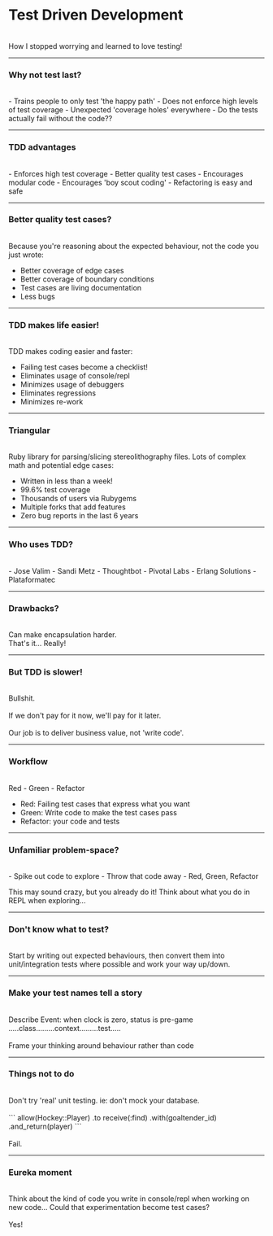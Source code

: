 # Test Driven Development
<br>
<span class="aside">How I stopped worrying and learned to love testing!</span>

---

### Why not test last?
<br>
- Trains people to only test 'the happy path'
- Does not enforce high levels of test coverage
- Unexpected 'coverage holes' everywhere
- Do the tests actually fail without the code??

---

### TDD advantages
<br>
- Enforces high test coverage
- Better quality test cases
- Encourages modular code
- Encourages 'boy scout coding'
- Refactoring is easy and safe

---

### Better quality test cases?
<br>
Because you're reasoning about the expected behaviour, not the code you just wrote:

- Better coverage of edge cases
- Better coverage of boundary conditions
- Test cases are living documentation
- Less bugs

---

### TDD makes life easier!
<br>
TDD makes coding easier and faster:

- Failing test cases become a checklist!
- Eliminates usage of console/repl
- Minimizes usage of debuggers
- Eliminates regressions
- Minimizes re-work

---

### Triangular
<br>
Ruby library for parsing/slicing stereolithography files. Lots of complex math and potential edge cases:

- Written in less than a week!
- 99.6% test coverage
- Thousands of users via Rubygems
- Multiple forks that add features
- Zero bug reports in the last 6 years

---

### Who uses TDD?
<br>
- Jose Valim
- Sandi Metz
- Thoughtbot
- Pivotal Labs
- Erlang Solutions
- Plataformatec

---

### Drawbacks?
<br>
Can make encapsulation harder.
<br>
That's it... Really!

---

### But TDD is slower!
<br>
Bullshit.
<br>
<br>
If we don't pay for it now, we'll pay for it later.
<br>
<br>
Our job is to deliver business value, not 'write code'.

---

### Workflow
<br>
Red  -  Green  -  Refactor

- Red: Failing test cases that express what you want
- Green: Write code to make the test cases pass
- Refactor: your code and tests

---

### Unfamiliar problem-space?
<br>
- Spike out code to explore
- Throw that code away
- Red, Green, Refactor

This may sound crazy, but you already do it! Think about what you do in REPL when exploring...

---

### Don't know what to test?
<br>
Start by writing out expected behaviours, then convert them into unit/integration tests where possible and work your way up/down.

---

### Make your test names tell a story
<br>
Describe Event: when clock is zero, status is pre-game
.....class.........context.........test.....
<br>
<br>
Frame your thinking around behaviour rather than code

---

### Things not to do
<br>
Don't try 'real' unit testing. ie: don't mock your database.
<br>
<br>
```
	allow(Hockey::Player)
      .to receive(:find)
      .with(goaltender_id)
      .and_return(player)
```
<br>
<br>
Fail.

---

### Eureka moment
<br>
Think about the kind of code you write in console/repl when working on new code... Could that experimentation become test cases?
<br>
<br>
Yes!